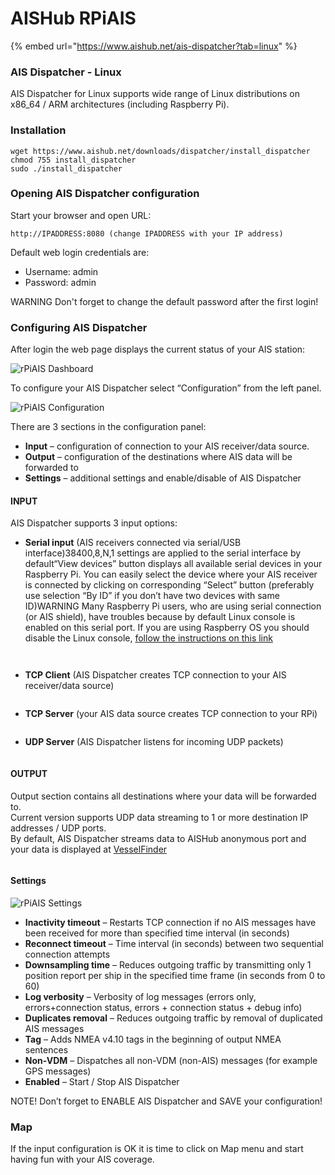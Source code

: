 # AISHub RPiAIS

{% embed url="https://www.aishub.net/ais-dispatcher?tab=linux" %}

### AIS Dispatcher -  Linux

AIS Dispatcher for Linux supports wide range of Linux distributions on x86\_64 / ARM architectures (including Raspberry Pi).

### Installation

```
wget https://www.aishub.net/downloads/dispatcher/install_dispatcher
chmod 755 install_dispatcher
sudo ./install_dispatcher
```

### Opening AIS Dispatcher configuration

Start your browser and open URL:

```
http://IPADDRESS:8080 (change IPADDRESS with your IP address)
```

Default web login credentials are:

* Username: admin
* Password: admin

WARNING Don't forget to change the default password after the first login!

### Configuring AIS Dispatcher

After login the web page displays the current status of your AIS station:

![rPiAIS Dashboard](https://www.aishub.net/images/pages/rpiais/config\_1.png)

To configure your AIS Dispatcher select “Configuration” from the left panel.

![rPiAIS Configuration](https://www.aishub.net/images/pages/rpiais/config\_2.png)

There are 3 sections in the configuration panel:

* **Input** – configuration of connection to your AIS receiver/data source.
* **Output** – configuration of the destinations where AIS data will be forwarded to
* **Settings** – additional settings and enable/disable of AIS Dispatcher

#### INPUT

AIS Dispatcher supports 3 input options:

*   **Serial input** (AIS receivers connected via serial/USB interface)38400,8,N,1 settings are applied to the serial interface by default“View devices” button displays all available serial devices in your Raspberry Pi. You can easily select the device where your AIS receiver is connected by clicking on corresponding “Select” button (preferably use selection “By ID” if you don’t have two devices with same ID)WARNING Mаny Raspberry Pi users, who are using serial connection (or AIS shield), have troubles because by default Linux console is enabled on this serial port. If you are using Raspberry OS you should disable the Linux console, [follow the instructions on this link](https://www.raspberrypi.org/documentation/configuration/uart.md)

    <figure><img src="https://www.aishub.net/images/pages/rpiais/input_serial_devices.png" alt=""><figcaption></figcaption></figure>

    <figure><img src="https://www.aishub.net/images/pages/rpiais/input_serial.png" alt=""><figcaption></figcaption></figure>
*   **TCP Client** (AIS Dispatcher creates TCP connection to your AIS receiver/data source)

    <figure><img src="https://www.aishub.net/images/pages/rpiais/input_tcp_client.png" alt=""><figcaption></figcaption></figure>
*   **TCP Server** (your AIS data source creates TCP connection to your RPi)

    <figure><img src="https://www.aishub.net/images/pages/rpiais/input_tcp_server.png" alt=""><figcaption></figcaption></figure>
*   **UDP Server** (AIS Dispatcher listens for incoming UDP packets)

    <figure><img src="https://www.aishub.net/images/pages/rpiais/input_udp_server.png" alt=""><figcaption></figcaption></figure>

#### OUTPUT

Output section contains all destinations where your data will be forwarded to.\
Current version supports UDP data streaming to 1 or more destination IP addresses / UDP ports.\
By default, AIS Dispatcher streams data to AISHub anonymous port and your data is displayed at [VesselFinder](https://www.vesselfinder.com/)

<figure><img src="https://www.aishub.net/images/pages/rpiais/output.png" alt=""><figcaption></figcaption></figure>

#### Settings

![rPiAIS Settings](https://www.aishub.net/images/pages/rpiais/settings.png)

* **Inactivity timeout** – Restarts TCP connection if no AIS messages have been received for more than specified time interval (in seconds)
* **Reconnect timeout** – Time interval (in seconds) between two sequential connection attempts
* **Downsampling time** – Reduces outgoing traffic by transmitting only 1 position report per ship in the specified time frame (in seconds from 0 to 60)
* **Log verbosity** – Verbosity of log messages (errors only, errors+connection status, errors + connection status + debug info)
* **Duplicates removal** – Reduces outgoing traffic by removal of duplicated AIS messages
* **Tag** – Adds NMEA v4.10 tags in the beginning of output NMEA sentences
* **Non-VDM** – Dispatches all non-VDM (non-AIS) messages (for example GPS messages)
* **Enabled** – Start / Stop AIS Dispatcher

NOTE! Don’t forget to ENABLE AIS Dispatcher and SAVE your configuration!

### Map

If the input configuration is OK it is time to click on Map menu and start having fun with your AIS coverage.

<figure><img src="https://www.aishub.net/images/pages/rpiais/map.png" alt=""><figcaption></figcaption></figure>

